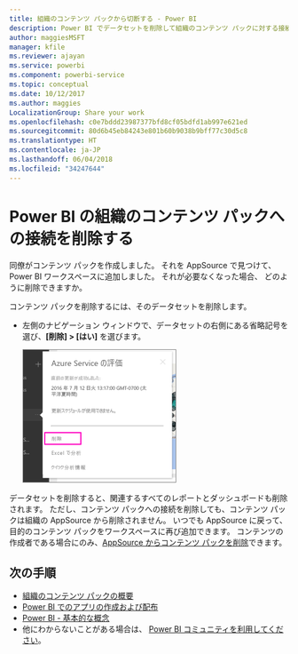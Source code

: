 ```yaml
---
title: 組織のコンテンツ パックから切断する - Power BI
description: Power BI でデータセットを削除して組織のコンテンツ パックに対する接続を削除する方法について説明します。
author: maggiesMSFT
manager: kfile
ms.reviewer: ajayan
ms.service: powerbi
ms.component: powerbi-service
ms.topic: conceptual
ms.date: 10/12/2017
ms.author: maggies
LocalizationGroup: Share your work
ms.openlocfilehash: c0e7bddd23987377bfd8cf05bdfd1ab997e621ed
ms.sourcegitcommit: 80d6b45eb84243e801b60b9038b9bff77c30d5c8
ms.translationtype: HT
ms.contentlocale: ja-JP
ms.lasthandoff: 06/04/2018
ms.locfileid: "34247644"
---
```

# <a name="remove-your-connection-to-a-power-bi-organizational-content-pack"></a>Power BI の組織のコンテンツ パックへの接続を削除する
同僚がコンテンツ パックを作成しました。 それを AppSource で見つけて、Power BI ワークスペースに追加しました。 それが必要なくなった場合、  どのように削除できますか。

コンテンツ パックを削除するには、そのデータセットを削除します。  

* 左側のナビゲーション ウィンドウで、データセットの右側にある省略記号を選び、**[削除] \> [はい]** を選びます。  
  
  ![コンテンツ パックを削除する](media/service-organizational-content-pack-disconnect/power-bi-remove-organizational-content-pack-dataset.png)

データセットを削除すると、関連するすべてのレポートとダッシュボードも削除されます。 ただし、コンテンツ パックへの接続を削除しても、コンテンツ パックは組織の AppSource から削除されません。  いつでも AppSource に戻って、目的のコンテンツ パックをワークスペースに再び追加できます。 コンテンツの作成者である場合にのみ、[AppSource からコンテンツ パックを削除](service-organizational-content-pack-manage-update-delete.md)できます。

## <a name="next-steps"></a>次の手順
* [組織のコンテンツ パックの概要](service-organizational-content-pack-introduction.md) 
* [Power BI でのアプリの作成および配布](service-create-distribute-apps.md) 
* [Power BI - 基本的な概念](service-basic-concepts.md)  
* 他にわからないことがある場合は、 [Power BI コミュニティを利用してください](http://community.powerbi.com/)。

